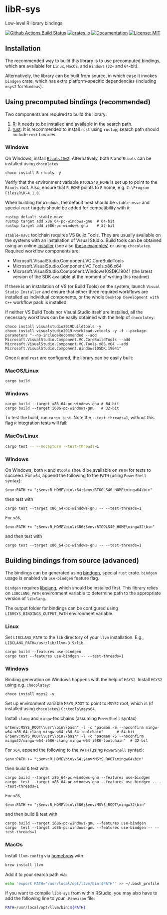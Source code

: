 # libR-sys

Low-level R library bindings

[![Github Actions Build Status](https://github.com/extendr/libR-sys/workflows/Tests/badge.svg)](https://github.com/extendr/libR-sys/actions)
[![crates.io](http://meritbadge.herokuapp.com/libR-sys)](https://crates.io/crates/libR-sys)
[![Documentation](https://docs.rs/libR-sys/badge.svg)](https://docs.rs/libR-sys)
[![License: MIT](https://img.shields.io/badge/License-MIT-yellow.svg)](https://opensource.org/licenses/MIT)

## Installation

The recommended way to build this library is to use precomputed bindings, which are available for `Linux`, `MacOS`, and `Windows` (`32`- and `64`-bit).

Alternatively, the library can be built from source, in which case it invokes `bindgen` crate, which has extra platform-specific dependencies (including `msys2` for `Windows`).


## Using precomputed bindings (recommended)

Two components are required to build the library:
1. [R](https://cran.r-project.org/): It needs to be installed and available in the search path.
2. [rust](https://www.rust-lang.org/learn/get-started): It is recommended to install `rust` using `rustup`; search path should include `rust` binaries.


### **Windows**
On Windows, install [`Rtools40v2`](https://cran.r-project.org/bin/windows/Rtools/).
Alternatively, both `R` and `Rtools` can be installed using `chocolatey`

```Shell
choco install R rtools -y
```
Verify that the environment variable `RTOOLS40_HOME` is set up to point to the `Rtools` root.
Also, ensure that `R_HOME` points to `R` home, e.g. `C:\Program Files\R\R-4.1.0`. 


When building for `Windows`, the default host should be `stable-msvc` and special `rust` targets should be added for compatibility with `R`:
```Shell
rustup default stable-msvc
rustup target add x86_64-pc-windows-gnu  # 64-bit
rustup target add i686-pc-windows-gnu    # 32-bit
```

`stable-msvc` toolchain requires VS Build Tools. They are usually available on the systems with an installation of Visual Studio.
Build tools can be obtained using an online [installer](https://visualstudio.microsoft.com/downloads/#build-tools-for-visual-studio-2019) (see also [these examples](https://docs.microsoft.com/en-us/visualstudio/install/command-line-parameter-examples?view=vs-2019)) or using `chocolatey`.
Required workflow components are:
- Microsoft.VisualStudio.Component.VC.CoreBuildTools 
- Microsoft.VisualStudio.Component.VC.Tools.x86.x64 
- Microsoft.VisualStudio.Component.Windows10SDK.19041 (the latest version of the SDK available at the moment of writing this readme)

If there is an installation of VS (or Build Tools) on the system, launch `Visual Studio Installer` and ensure that either three required workflows are installed as individual components, or the whole `Desktop Development with C++` workflow pack is installed.

If neither VS Build Tools nor Visual Studio itself are installed, all the necessary workflows can be easily obtained with the help of `chocolatey`:
```Shell
choco install visualstudio2019buildtools -y 
choco install visualstudio2019-workload-vctools -y -f --package-parameters "--no-includeRecommended --add Microsoft.VisualStudio.Component.VC.CoreBuildTools --add Microsoft.VisualStudio.Component.VC.Tools.x86.x64 --add Microsoft.VisualStudio.Component.Windows10SDK.19041"  
```

Once `R` and `rust` are configured, the library can be easily built:

### **MacOS/Linux**

```Shell
cargo build
```
### **Windows**
```Shell
cargo build --target x86_64-pc-windows-gnu # 64-bit
cargo build --target i686-pc-windows-gnu   # 32-bit
```


To test the build, run `cargo test`. Note the `--test-threads=1`, without this flag `R` integration tests will fail:

### **MacOs/Linux**
```bash
cargo test -- --nocapture --test-threads=1
```
### **Windows**
On Windows, both `R` and `Rtools` should be available on `PATH` for tests to succeed.
For `x64`, append the following to the `PATH` (using `PowerShell` syntax):
```pwsh
$env:PATH += ";$env:R_HOME\bin\x64;$env:RTOOLS40_HOME\mingw64\bin"
```
then test with 
```pwsh
cargo test --target x86_64-pc-windows-gnu -- --test-threads=1
```

For `x86`, 
```pwsh
$env:PATH += ";$env:R_HOME\bin\i386;$env:RTOOLS40_HOME\mingw32\bin"
```
and then test with 
```pwsh
cargo test --target x86_64-pc-windows-gnu -- --test-threads=1
```


## Building bindings from source (advanced)

The bindings can be generated using [bindgen](https://github.com/rust-lang/rust-bindgen), special `rust` crate. 
`bindgen` usage is enabled via `use-bindgen` feature flag.

`bindgen` requires [libclang](https://clang.llvm.org/docs/Tooling.html), which should be installed first. 
This library relies on `LIBCLANG_PATH` environment variable to determine path to the appropriate version of `libclang`.

The output folder for bindings can be configured using `LIBRSYS_BINDINGS_OUTPUT_PATH` environment variable.
### **Linux**

Set `LIBCLANG_PATH` to the `lib` directory of your `llvm` installation. E.g.,
`LIBCLANG_PATH=/usr/lib/llvm-3.9/lib`.

```shell
cargo build --features use-bindgen
cargo test --features use-bindgen -- --test-threads=1
```

### **Windows**
Binding generation on Windows happens with the help of `MSYS2`.
Install `MSYS2` using e.g. `chocolatey`:
```Shell
choco install msys2 -y
```

Set up environment variable `MSYS_ROOT` to point to `MSYS2` root, which is (if installed using `chocolatey`) `C:\tools\msys64`.

Install `clang` and `mingw`-toolchains (assuming `PowerShell` syntax)

```pwsh
&"$env:MSYS_ROOT\\usr\\bin\\bash" -l -c "pacman -S --noconfirm mingw-w64-x86_64-clang mingw-w64-x86_64-toolchain"      # 64-bit
&"$env:MSYS_ROOT\\usr\\bin\\bash" -l -c "pacman -S --noconfirm mingw32/mingw-w64-i686-clang mingw-w64-i686-toolchain"  # 32-bit
```

For `x64`, append the following to the `PATH` (using `PowerShell` syntax):
```pwsh
$env:PATH += ";$env:R_HOME\bin\x64;$env:MSYS_ROOT\mingw64\bin"
```
then build & test with 
```pwsh
cargo build --target x86_64-pc-windows-gnu --features use-bindgen
cargo  test --target x86_64-pc-windows-gnu --features use-bindgen -- --test-threads=1
```

For `x86`, 
```pwsh
$env:PATH += ";$env:R_HOME\bin\i386;$env:MSYS_ROOT\mingw32\bin"
```
and then build & test with 
```pwsh
cargo build --target i686-pc-windows-gnu --features use-bindgen
cargo  test --target i686-pc-windows-gnu --features use-bindgen -- --test-threads=1
```


### **MacOs**

Install `llvm-config` via [homebrew](https://brew.sh/) with:

```bash
brew install llvm
```

Add it to your search path via:

```bash
echo 'export PATH="/usr/local/opt/llvm/bin:$PATH"' >> ~/.bash_profile
```

If you want to compile `libR-sys` from within RStudio, you may also have to add the following line to your `.Renviron` file:

```bash
PATH=/usr/local/opt/llvm/bin:${PATH}
```
